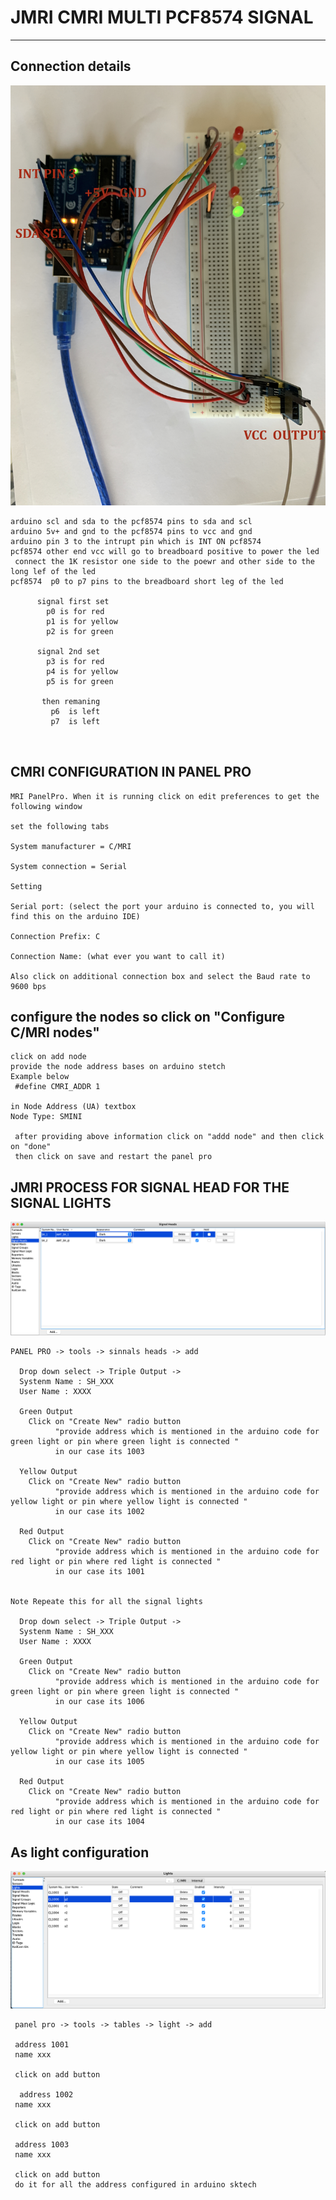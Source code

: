 # JMRI CMRI MULTI PCF8574 SIGNAL

---


## Connection details 
![img](https://github.com/adarshkumarsingh83/jmri-cmri/blob/main/APPLICATIONS/cmri-pcf8574-led-signals/IMG_6258.JPG)
```
arduino scl and sda to the pcf8574 pins to sda and scl 
arduino 5v+ and gnd to the pcf8574 pins to vcc and gnd
arduino pin 3 to the intrupt pin which is INT ON pcf8574
pcf8574 other end vcc will go to breadboard positive to power the led 
 connect the 1K resistor one side to the poewr and other side to the long lef of the led 
pcf8574  p0 to p7 pins to the breadboard short leg of the led  
      
      signal first set 
        p0 is for red 
        p1 is for yellow 
        p2 is for green

      signal 2nd set 
        p3 is for red 
        p4 is for yellow 
        p5 is for green 

       then remaning 
         p6  is left  
         p7  is left  



```

## CMRI CONFIGURATION IN PANEL PRO
```
MRI PanelPro. When it is running click on edit preferences to get the following window

set the following tabs

System manufacturer = C/MRI

System connection = Serial

Setting

Serial port: (select the port your arduino is connected to, you will find this on the arduino IDE)

Connection Prefix: C

Connection Name: (what ever you want to call it)

Also click on additional connection box and select the Baud rate to 9600 bps

```

## configure the nodes so click on "Configure C/MRI nodes"
```
click on add node 
provide the node address bases on arduino stetch 
Example below 
 #define CMRI_ADDR 1

in Node Address (UA) textbox 
Node Type: SMINI 

 after providing above information click on "addd node" and then click on "done"
 then click on save and restart the panel pro 

```


## JMRI PROCESS FOR SIGNAL HEAD FOR THE SIGNAL LIGHTS 
![img](https://github.com/adarshkumarsingh83/jmri-cmri/blob/main/APPLICATIONS/cmri-pcf8574-led-signals/SIGNALS%20HEAD%20CONFIGURATIONS.png)
````
PANEL PRO -> tools -> sinnals heads -> add 

  Drop down select -> Triple Output -> 
  Systenm Name : SH_XXX
  User Name : XXXX

  Green Output 
    Click on "Create New" radio button 
          "provide address which is mentioned in the arduino code for green light or pin where green light is connected "
          in our case its 1003 

  Yellow Output 
    Click on "Create New" radio button 
          "provide address which is mentioned in the arduino code for yellow light or pin where yellow light is connected "
          in our case its 1002  

  Red Output 
    Click on "Create New" radio button 
          "provide address which is mentioned in the arduino code for red light or pin where red light is connected "
          in our case its 1001  


Note Repeate this for all the signal lights 

  Drop down select -> Triple Output -> 
  Systenm Name : SH_XXX
  User Name : XXXX

  Green Output 
    Click on "Create New" radio button 
          "provide address which is mentioned in the arduino code for green light or pin where green light is connected "
          in our case its 1006

  Yellow Output 
    Click on "Create New" radio button 
          "provide address which is mentioned in the arduino code for yellow light or pin where yellow light is connected "
          in our case its 1005  

  Red Output 
    Click on "Create New" radio button 
          "provide address which is mentioned in the arduino code for red light or pin where red light is connected "
          in our case its 1004 

````

## As light configuration 

![img](https://github.com/adarshkumarsingh83/jmri-cmri/blob/main/APPLICATIONS/cmri-pcf8574-led-signals/%20LIGHT%20CONFIGURATIONS.png)
```
 panel pro -> tools -> tables -> light -> add 

 address 1001 
 name xxx 

 click on add button 

  address 1002
 name xxx 

 click on add button 

 address 1003
 name xxx 

 click on add button 
 do it for all the address configured in arduino sktech 
```